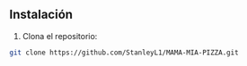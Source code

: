 ## Instalación

1. Clona el repositorio:
```bash
git clone https://github.com/StanleyL1/MAMA-MIA-PIZZA.git